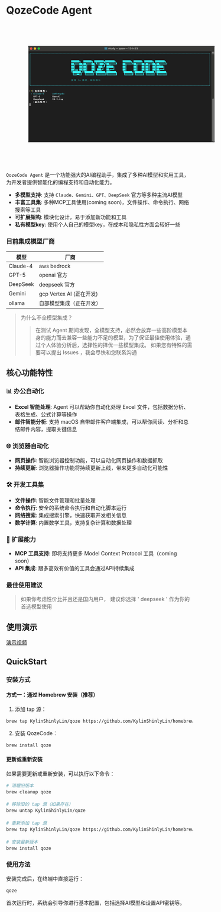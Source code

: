 # QozeCode Agent

<img src="./assets/logo.png" alt="图片描述" style="padding: 60px;">

```QozeCode Agent``` 是一个功能强大的AI编程助手，集成了多种AI模型和实用工具，为开发者提供智能化的编程支持和自动化能力。

- **多模型支持**: 支持 ```Claude、Gemini、GPT、DeepSeek``` 官方等多种主流AI模型
- **丰富工具集**: 多种MCP工具使用(coming soon)，文件操作、命令执行、网络搜索等工具
- **可扩展架构**: 模块化设计，易于添加新功能和工具
- **私有模型key**: 使用个人自己的模型key，在成本和隐私性方面会较好一些

### 目前集成模型厂商

| 模型       | 厂商                   |
|----------|----------------------|
| Claude-4 | aws bedrock          |
| GPT-5    | openai 官方            |
| DeepSeek | deepseek 官方          |
| Gemini   | gcp Vertex AI (正在开发) |
| ollama   | 自部模型集成（正在开发）         |

> 为什么不全模型集成？
>> 在测试 Agent 期间发现，全模型支持，必然会放弃一些高阶模型本身的能力而去兼容一些能力不足的模型，为了保证最佳使用体验，通过个人体验分析后，选择性的择优一些模型集成。
> > 如果您有特殊的需要可以提出 Issues ，我会尽快和您联系沟通

## 核心功能特性

### 📊 办公自动化

- **Excel 智能处理**: Agent 可以帮助你自动化处理 Excel 文件，包括数据分析、表格生成、公式计算等操作
- **邮件智能分析**: 支持 macOS 自带邮件客户端集成，可以帮你阅读、分析和总结邮件内容，提取关键信息

### 🌐 浏览器自动化

- **网页操作**: 智能浏览器控制功能，可以自动化网页操作和数据抓取
- **持续更新**: 浏览器操作功能将持续更新上线，带来更多自动化可能性

### 🛠 开发工具集

- **文件操作**: 智能文件管理和批量处理
- **命令执行**: 安全的系统命令执行和自动化脚本运行
- **网络搜索**: 集成搜索引擎，快速获取开发相关信息
- **数学计算**: 内置数学工具，支持复杂计算和数据处理

### 🔧 扩展能力

- **MCP 工具支持**: 即将支持更多 Model Context Protocol 工具（coming soon）
- **API 集成**: 跟多高效有价值的工具会通过API持续集成

### 最佳使用建议

> 如果你考虑性价比并且还是国内用户， 建议你选择 ' deepseek ' 作为你的首选模型使用

## 使用演示

[演示视频](./assets/video.mp4)

## QuickStart

### 安装方式

#### 方式一：通过 Homebrew 安装（推荐）

1. 添加 tap 源：

```bash
brew tap KylinShinlyLin/qoze https://github.com/KylinShinlyLin/homebrew-qoze
```

2. 安装 QozeCode：

```bash
brew install qoze
```

#### 更新或重新安装

如果需要更新或重新安装，可以执行以下命令：

```bash
# 清理旧版本
brew cleanup qoze

# 移除旧的 tap 源（如果存在）
brew untap KylinShinlyLin/qoze

# 重新添加 tap 源
brew tap KylinShinlyLin/qoze https://github.com/KylinShinlyLin/homebrew-qoze

# 安装最新版本
brew install qoze
```

### 使用方法

安装完成后，在终端中直接运行：

```bash
qoze
```

首次运行时，系统会引导你进行基本配置，包括选择AI模型和设置API密钥等。

